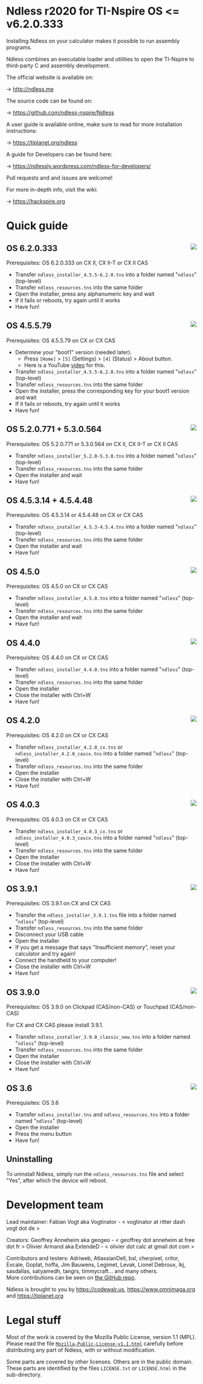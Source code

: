 Ndless r2020 for TI-Nspire OS <= v6.2.0.333
===========================================

Installing Ndless on your calculator makes it possible to run assembly programs.

Ndless combines an executable loader and utilities to open the TI-Nspire to third-party C and assembly development.

The official website is available on:

->    http://ndless.me

The source code can be found on:

->    https://github.com/ndless-nspire/Ndless 

A user guide is available online, make sure to read for more installation instructions:

->    https://tiplanet.org/ndless

A guide for Developers can be found here:

->    https://ndlessly.wordpress.com/ndless-for-developers/

Pull requests and and issues are welcome!

For more in-depth info, visit the wiki:

->    https://hackspire.org

Quick guide
===========

OS 6.2.0.333 <img src="https://i.imgur.com/5nnLNsN.gif" align="right">
--------

Prerequisites: OS 6.2.0.333 on CX II, CX II-T or CX II CAS

* Transfer `ndless_installer_4.5.5-6.2.0.tns` into a folder named "`ndless`" (top-level)
* Transfer `ndless_resources.tns` into the same folder
* Open the installer, press any alphanumeric key and wait
* If it fails or reboots, try again until it works
* Have fun!


OS 4.5.5.79 <img src="https://i.imgur.com/oJGpCsB.gif" align="right">
--------

Prerequisites: OS 4.5.5.79 on CX or CX CAS

* Determine your "boot1" version (needed later).
  * Press `[Home]` > `[5]` (Settings) > `[4]` (Status) > About button.
  * Here is a YouTube [video](https://youtu.be/htr106_ggjg) for this.
* Transfer `ndless_installer_4.5.5-6.2.0.tns` into a folder named "`ndless`" (top-level)
* Transfer `ndless_resources.tns` into the same folder
* Open the installer, press the corresponding key for your boot1 version and wait
* If it fails or reboots, try again until it works
* Have fun!


OS 5.2.0.771 + 5.3.0.564 <img src="https://i.imgur.com/kozAxpP.png" align="right">
--------

Prerequisites: OS 5.2.0.771 or 5.3.0.564 on CX II, CX II-T or CX II CAS

* Transfer `ndless_installer_5.2.0-5.3.0.tns` into a folder named "`ndless`" (top-level)
* Transfer `ndless_resources.tns` into the same folder
* Open the installer and wait
* Have fun!

OS 4.5.3.14 + 4.5.4.48 <img src="https://i.imgur.com/uuO3ue9.png" align="right">
--------

Prerequisites: OS 4.5.3.14 or 4.5.4.48 on CX or CX CAS

* Transfer `ndless_installer_4.5.3-4.5.4.tns` into a folder named "`ndless`" (top-level)
* Transfer `ndless_resources.tns` into the same folder
* Open the installer and wait
* Have fun!

OS 4.5.0 <img src="https://i.imgur.com/ZdWgSCq.png" align="right">
--------

Prerequisites: OS 4.5.0 on CX or CX CAS

* Transfer `ndless_installer_4.5.0.tns` into a folder named "`ndless`" (top-level)
* Transfer `ndless_resources.tns` into the same folder
* Open the installer and wait
* Have fun!

OS 4.4.0 <img src="http://i.imgur.com/mDOg6JG.png" align="right">
--------

Prerequisites: OS 4.4.0 on CX or CX CAS

* Transfer `ndless_installer_4.4.0.tns` into a folder named "`ndless`" (top-level)
* Transfer `ndless_resources.tns` into the same folder
* Open the installer
* Close the installer with Ctrl+W
* Have fun!

OS 4.2.0 <img src="http://i.imgur.com/GS2K9tS.png" align="right">
--------

Prerequisites: OS 4.2.0 on CX or CX CAS

* Transfer `ndless_installer_4.2.0_cx.tns` or `ndless_installer_4.2.0_cascx.tns` into a folder named "`ndless`" (top-level)
* Transfer `ndless_resources.tns` into the same folder
* Open the installer
* Close the installer with Ctrl+W
* Have fun!

OS 4.0.3 <img src="https://i.imgur.com/oEsrtC2.png" align="right">
--------

Prerequisites: OS 4.0.3 on CX or CX CAS

* Transfer `ndless_installer_4.0.3_cx.tns` or `ndless_installer_4.0.3_cascx.tns` into a folder named "`ndless`" (top-level)
* Transfer `ndless_resources.tns` into the same folder
* Open the installer
* Close the installer with Ctrl+W
* Have fun!

OS 3.9.1 <img src="https://i.imgur.com/rT8Ltmy.png" align="right">
--------

Prerequisites: OS 3.9.1 on CX and CX CAS

* Transfer the `ndless_installer_3.9.1.tns` file into a folder named "`ndless`" (top-level)
* Transfer `ndless_resources.tns` into the same folder
* Disconnect your USB cable
* Open the installer
* If you get a message that says "Insufficient memory", reset your calculator and try again!
* Connect the handheld to your computer!
* Close the installer with Ctrl+W
* Have fun!


OS 3.9.0 <img src="https://i.imgur.com/V9U8RSc.png" align="right">
--------

Prerequisites: OS 3.9.0 on Clickpad (CAS/non-CAS) or Touchpad (CAS/non-CAS)

For CX and CX CAS please install 3.9.1.

* Transfer `ndless_installer_3.9.0_classic_new.tns` into a folder named "`ndless`" (top-level)
* Transfer `ndless_resources.tns` into the same folder
* Open the installer
* Close the installer with Ctrl+W
* Have fun!

OS 3.6 <img src="https://github.com/user-attachments/assets/8247db9c-76f7-406c-9467-f2ff2164dd9a" align="right">
------

Prerequisites: OS 3.6

* Transfer `ndless_installer.tns` and `ndless_resources.tns` into a folder named "`ndless`" (top-level)
* Open the installer
* Press the menu button
* Have fun!

Uninstalling
------

To uninstall Ndless, simply run the `ndless_resources.tns` file and select "Yes", after which the device will reboot.

Development team
================

Lead maintainer:
  Fabian Vogt aka Vogtinator - < vogtinator at ritter dash vogt dot de >

Creators:
  Geoffrey Anneheim aka geogeo - < geoffrey dot anneheim at free dot fr >
  Olivier Armand aka ExtendeD  - < olivier dot calc at gmail dot com >

Contributors and testers: Adriweb, AtlassianDell, bsl, cherpixel, critor, Excale, Goplat, hoffa, Jim Bauwens, Legimet, Levak, Lionel Debroux, lkj, sasdallas, satyamedh, tangrs, timmycraft... and many others.  
More contributions can be seen on [the GitHub repo](https://github.com/ndless-nspire/Ndless/graphs/contributors).

Ndless is brought to you by https://codewalr.us, https://www.omnimaga.org and https://tiplanet.org

Legal stuff
===========

Most of the work is covered by the Mozilla Public License, version 1.1 (MPL). 
Please read the file [`Mozilla-Public-License-v1.1.html`](./Mozilla-Public-License-v1.1.html) carefully before distributing any part of Ndless, with or without modification.

Some parts are covered by other licenses. Others are in the public domain. These parts are identified by the files `LICENSE.txt` or `LICENSE.html` in the sub-directory.
